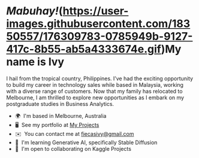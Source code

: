 <i>Mabuhay!</i>(https://user-images.githubusercontent.com/18350557/176309783-0785949b-9127-417c-8b55-ab5a4333674e.gif)My name is Ivy
===========================================================================================================================

I hail from the tropical country, Philippines. I’ve had the exciting opportunity to build my career in technology sales while based in Malaysia, working with a diverse range of customers. Now that my family has relocated to Melbourne, I am thrilled to explore new opportunities as I embark on my postgraduate studies in Business Analytics.

* 🌍  I'm based in Melbourne, Australia
* 🖥️  See my portfolio at [My Projects](http://ifiecas.com/projects/)
* ✉️  You can contact me at [fiecasivy@gmail.com](mailto:fiecasivy@gmail.com)
* 🧠  I'm learning Generative AI, specifically Stable Diffusion
* 🤝  I'm open to collaborating on Kaggle Projects

